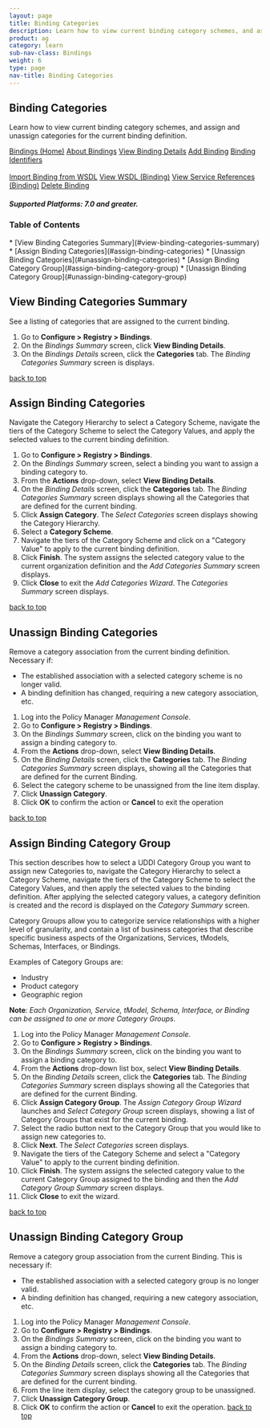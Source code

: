 ```yaml
---
layout: page
title: Binding Categories
description: Learn how to view current binding category schemes, and assign and unassign categories for the current binding definition.
product: ag
category: learn
sub-nav-class: Bindings
weight:	6
type: page
nav-title: Binding Categories
---
```


## Binding Categories

Learn how to view current binding category schemes, and assign and unassign categories for the current binding definition.

<a href="bindings_toc.html" class="button secondary">Bindings (Home)</a> <a href="../bindings/about_bindings.html" class="button secondary">About Bindings</a> <a href="../bindings/view_binding_details.html" class="button secondary">View Binding Details</a>    <a href="../bindings/add_binding.html" class="button secondary">Add Binding</a>  <a href="../bindings/binding_identifiers.html" class="button secondary">Binding Identifiers</a> <br><br><a href="../bindings/import_binding_from_wsdl.html" class="button secondary">Import Binding from WSDL</a> <a href="../bindings/view_wsdl_binding.html" class="button secondary">View WSDL (Binding)</a> <a href="../bindings/view_service_references_binding.html" class="button secondary">View Service References (Binding)</a> <a href="../bindings/delete_binding.html" class="button secondary">Delete Binding</a>
<h5 class="stamp">Supported Platforms: 7.0 and greater.</h5>

### Table of Contents
<div id="toc-marker"></div>
* [View Binding Categories Summary](#view-binding-categories-summary)
* [Assign Binding Categories](#assign-binding-categories)
* [Unassign Binding Categories](#unassign-binding-categories)
* [Assign Binding Category Group](#assign-binding-category-group)
* [Unassign Binding Category Group](#unassign-binding-category-group)


## View Binding Categories Summary

See a listing of categories that are assigned to the current binding.

1. Go to **Configure > Registry > Bindings**.  
2. On the *Bindings Summary* screen, click **View Binding Details**.  
3. On the *Bindings Details* screen, click the **Categories** tab. The *Binding Categories Summary* screen is displays.  

<a href="#top">back to top</a> 

## Assign Binding Categories

Navigate the Category Hierarchy to select a Category Scheme, navigate the tiers of the Category Scheme to select the Category Values, and apply the selected values to the current binding definition.

1. Go to **Configure > Registry > Bindings**.  
2. On the *Bindings Summary* screen, select a binding you want to assign a binding category to.
3. From the **Actions** drop-down, select **View Binding Details**.  
4. On the *Binding Details* screen, click the **Categories** tab. The *Binding Categories Summary* screen displays showing all the Categories that are defined for the current binding.
5. Click **Assign Category**. The *Select Categories* screen displays showing the Category Hierarchy.
6. Select a **Category Scheme**.
7. Navigate the tiers of the Category Scheme and click on a "Category Value" to apply to the current binding definition.
8. Click **Finish**. The system assigns the selected category value to the current organization definition and the  *Add Categories Summary* screen displays.
9. Click **Close** to exit the *Add Categories Wizard*. The *Categories Summary* screen displays.

<a href="#top">back to top</a> 

## Unassign Binding Categories

Remove a category association from the current binding definition. Necessary if:

* The established association with a selected category scheme is no longer valid.
* A binding definition has changed, requiring a new category association, etc.

1. Log into the Policy Manager *Management Console*.
2. Go to **Configure > Registry > Bindings**.  
2. On the *Bindings Summary* screen, click on the binding you want to assign a binding category to.
3. From the **Actions** drop-down, select **View Binding Details**.  
4. On the *Binding Details* screen, click the **Categories** tab. The *Binding Categories Summary* screen displays, showing all the Categories that are defined for the current Binding.
5. Select the category scheme to be unassigned from the line item display.
6. Click **Unassign Category**. 
7. Click **OK** to confirm the action or **Cancel** to exit the operation

<a href="#top">back to top</a> 

## Assign Binding Category Group

This section describes how to select a UDDI Category Group you want to assign new Categories to, navigate the Category Hierarchy to select a Category Scheme, navigate the tiers of the Category Scheme to select the Category Values, and then apply the selected values to the binding definition.  After applying the selected category values, a category definition is created and the record is displayed on the *Category Summary* screen.  

Category Groups allow you to categorize service relationships with a higher level of granularity, and contain a list of business categories that describe specific business aspects of the Organizations, Services, tModels, Schemas, Interfaces, or Bindings.

Examples of Category Groups are:

* Industry
* Product category
* Geographic region

**Note**: *Each Organization, Service, tModel, Schema, Interface, or Binding can be assigned to one or more Category Groups.*

1. Log into the Policy Manager *Management Console*.
2. Go to **Configure > Registry > Bindings**.  
2. On the *Bindings Summary* screen, click on the binding you want to assign a binding category to.
3. From the **Actions** drop-down list box, select **View Binding Details**.  
4. On the *Binding Details* screen, click the **Categories** tab. The *Binding Categories Summary* screen displays showing all the Categories that are defined for the current Binding.
5. Click **Assign Category Group**. The *Assign Category Group Wizard* launches and *Select Category Group* screen displays, showing a list of Category Groups that exist for the current binding.
6. Select the radio button next to the Category Group that you would like to assign new categories to.
7. Click **Next**. The *Select Categories* screen displays. 
8. Navigate the tiers of the Category Scheme and select a "Category Value" to apply to the current binding definition.
9. Click **Finish**. The system assigns the selected category value to the current Category Group assigned to the binding and then the *Add Category Group Summary* screen displays. 
10. Click **Close** to exit the wizard.  

<a href="#top">back to top</a> 

## Unassign Binding Category Group

Remove a category group association from the current Binding. This is necessary if:

* The established association with a selected category group is no longer valid.
* A binding definition has changed, requiring a new category association, etc.

1. Log into the Policy Manager *Management Console*.
2. Go to **Configure > Registry > Bindings**.  
2. On the *Bindings Summary* screen, click on the binding you want to assign a binding category to.
3. From the **Actions** drop-down, select **View Binding Details**.  
4. On the *Binding Details* screen, click the **Categories** tab. The *Binding Categories Summary* screen displays showing all the Categories that are defined for the current binding.
5. From the line item display, select the category group to be unassigned.
6. Click **Unassign Category Group**.
7. Click **OK** to confirm the action or **Cancel** to exit the operation. 
<a href="#top">back to top</a> 